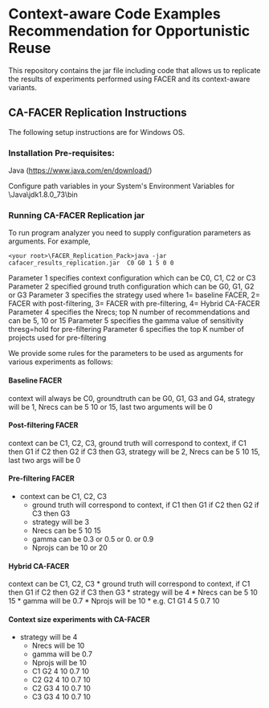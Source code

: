 # Context-aware Code Examples Recommendation for Opportunistic Reuse
This repository contains the jar file including code that allows us to replicate the results of experiments performed using FACER and its context-aware variants.

## CA-FACER Replication Instructions
The following setup instructions are for Windows OS.
### Installation Pre-requisites:
Java (https://www.java.com/en/download/)

Configure path variables in your System's Environment Variables for <your root>\Java\jdk1.8.0_73\bin

### Running CA-FACER Replication jar
To run program analyzer you need to supply configuration parameters as arguments. For example,
  
```
<your root>\FACER_Replication_Pack>java -jar cafacer_results_replication.jar  C0 G0 1 5 0 0
```
Parameter 1 specifies context configuration which can be C0, C1, C2 or C3
Parameter 2 specified ground truth configuration which can be G0, G1, G2 or G3
Parameter 3 specifies the strategy used where 1= baseline FACER, 2= FACER with post-filtering, 3= FACER with pre-filtering, 4= Hybrid CA-FACER
Parameter 4 specifies the Nrecs; top N number of recommendations and can be 5, 10 or 15
Parameter 5 specifies the gamma value of sensitivity thresg=hold for pre-filtering
Parameter 6 specifies the top K number of projects used for pre-filtering
  
We provide some rules for the parameters to be used as arguments for various experiments as follows:
#### Baseline FACER  
  context will always be C0, groundtruth can be G0, G1, G3 and G4, strategy will be 1, Nrecs can be 5 10 or 15, last two arguments will be 0
  
#### Post-filtering FACER  
  context can be C1, C2, C3, ground truth will correspond to context, if C1 then G1 if C2 then G2 if C3 then G3, strategy will be 2, Nrecs can be 5 10 15, last two args will be 0
  
#### Pre-filtering FACER 
   * context can be C1, C2, C3
	 * ground truth will correspond to context, if C1 then G1 if C2 then G2 if C3 then G3
	 * strategy will be 3 
	 * Nrecs can be 5 10 15 
	 * gamma can be 0.3 or 0.5 or 0. or 0.9
	 * Nprojs can be 10 or 20
  
#### Hybrid CA-FACER
   context can be C1, C2, C3
	 * ground truth will correspond to context, if C1 then G1 if C2 then G2 if C3 then G3
	 * strategy will be 4 
	 * Nrecs can be 5 10 15 
	 * gamma will be 0.7
	 * Nprojs will be 10
	 * e.g. C1 G1 4 5 0.7 10
  
#### Context size experiments with CA-FACER
  
   * strategy will be 4 
	 * Nrecs will be 10 
	 * gamma will be 0.7
	 * Nprojs will be 10
	 * C1 G2 4 10 0.7 10
	 * C2 G2 4 10 0.7 10
	 * C2 G3 4 10 0.7 10
	 * C3 G3 4 10 0.7 10
